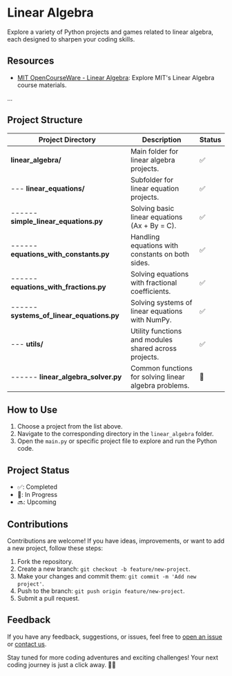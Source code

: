 # Linear Algebra

Explore a variety of Python projects and games related to linear algebra, each designed to sharpen your coding skills.

## Resources

- [MIT OpenCourseWare - Linear Algebra](https://math.mit.edu/~gs/everyone/): Explore MIT's Linear Algebra course materials.

...


## Project Structure

| Project Directory                        | Description                                             | Status |
| ---------------------------------------- | ------------------------------------------------------- | ------ |
| **linear_algebra/**                      | Main folder for linear algebra projects.                | ✅     |
| --- **linear_equations/**                | Subfolder for linear equation projects.                 | ✅     |
| ------ **simple_linear_equations.py**    | Solving basic linear equations (Ax + By = C).           | ✅     |
| ------ **equations_with_constants.py**   | Handling equations with constants on both sides.        | ✅     |
| ------ **equations_with_fractions.py**   | Solving equations with fractional coefficients.         | ✅     |
| ------ **systems_of_linear_equations.py**| Solving systems of linear equations with NumPy.          | ✅     |
| --- **utils/**                           | Utility functions and modules shared across projects.   | ✅     |
| ------ **linear_algebra_solver.py**      | Common functions for solving linear algebra problems.    | 🔘     |

## How to Use

1. Choose a project from the list above.
2. Navigate to the corresponding directory in the `linear_algebra` folder.
3. Open the `main.py` or specific project file to explore and run the Python code.

## Project Status

- ✅: Completed
- 🔘: In Progress
- 🔜: Upcoming

## Contributions

Contributions are welcome! If you have ideas, improvements, or want to add a new project, follow these steps:

1. Fork the repository.
2. Create a new branch: `git checkout -b feature/new-project`.
3. Make your changes and commit them: `git commit -m 'Add new project'`.
4. Push to the branch: `git push origin feature/new-project`.
5. Submit a pull request.

## Feedback

If you have any feedback, suggestions, or issues, feel free to [open an issue](https://github.com/your-username/python-playground/issues) or [contact us](mailto:your-email@example.com).

Stay tuned for more coding adventures and exciting challenges! Your next coding journey is just a click away. 🚀🐍
